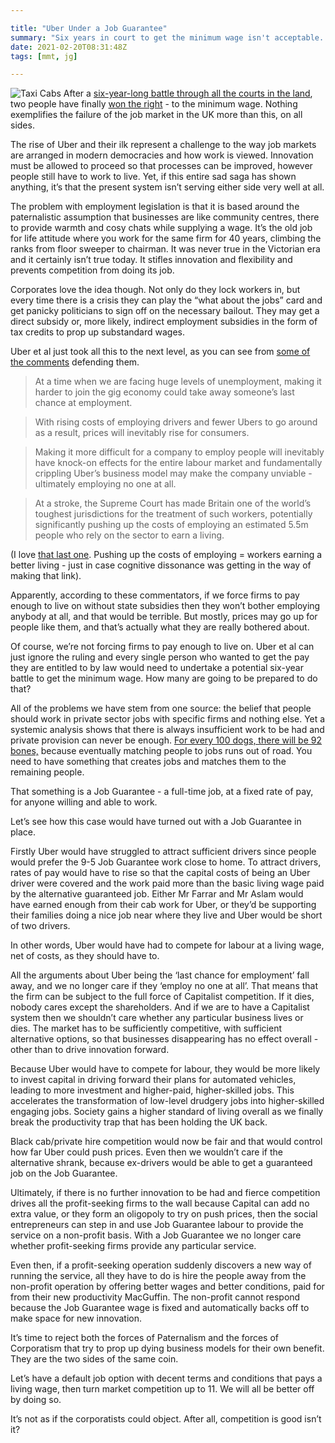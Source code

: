 ```yaml
---

title: "Uber Under a Job Guarantee"
summary: "Six years in court to get the minimum wage isn't acceptable. People need a guarantee of a living wage job. Here's how Uber would fare againt a Job Guarantee."
date: 2021-02-20T08:31:48Z
tags: [mmt, jg]

---
```


![Taxi Cabs](images/taxi-cabs.jpg)
After a [six-year-long battle through all the courts in the land][1], two people have finally [won the right][5] - to the minimum wage. Nothing exemplifies the failure of the job market in the UK more than this, on all sides.

The rise of Uber and their ilk represent a challenge to the way job markets are arranged in modern democracies and how work is viewed. Innovation must be allowed to proceed so that processes can be improved, however people still have to work to live. Yet, if this entire sad saga has shown anything, it’s that the present system isn’t serving either side very well at all. 

The problem with employment legislation is that it is based around the paternalistic assumption that businesses are like community centres, there to provide warmth and cosy chats while supplying a wage. It’s the old job for life attitude where you work for the same firm for 40 years, climbing the ranks from floor sweeper to chairman. It was never true in the Victorian era and it certainly isn’t true today. It stifles innovation and flexibility and prevents competition from doing its job.

Corporates love the idea though. Not only do they lock workers in, but every time there is a crisis they can play the “what about the jobs” card and get panicky politicians to sign off on the necessary bailout. They may get a direct subsidy or, more likely, indirect employment subsidies in the form of tax credits to prop up substandard wages.

Uber et al just took all this to the next level, as you can see from [some of the comments][2] defending them.

>At a time when we are facing huge levels of unemployment, making it harder to join the gig economy could take away someone’s last chance at employment. 

>With rising costs of employing drivers and fewer Ubers to go around as a result, prices will inevitably rise for consumers. 

>Making it more difficult for a company to employ people will inevitably have knock-on effects for the entire labour market and fundamentally crippling Uber’s business model may make the company unviable - ultimately employing no one at all.

>At a stroke, the Supreme Court has made Britain one of the world’s toughest jurisdictions for the treatment of such workers, potentially significantly pushing up the costs of employing an estimated 5.5m people who rely on the sector to earn a living.

(I love [that last one][3]. Pushing up the costs of employing = workers earning a better living - just in case cognitive dissonance was getting in the way of making that link). 

Apparently, according to these commentators, if we force firms to pay enough to live on without state subsidies then they won’t bother employing anybody at all, and that would be terrible. But mostly, prices may go up for people like them, and that’s actually what they are really bothered about. 

Of course, we’re not forcing firms to pay enough to live on. Uber et al can just ignore the ruling and every single person who wanted to get the pay they are entitled to by law would need to undertake a potential six-year battle to get the minimum wage. How many are going to be prepared to do that?

All of the problems we have stem from one source: the belief that people should work in private sector jobs with specific firms and nothing else. Yet a systemic analysis shows that there is always insufficient work to be had and private provision can never be enough. [For every 100 dogs, there will be 92 bones,][4] because eventually matching people to jobs runs out of road. You need to have something that creates jobs and matches them to the remaining people.

That something is a Job Guarantee - a full-time job, at a fixed rate of pay, for anyone willing and able to work.

Let’s see how this case would have turned out with a Job Guarantee in place. 

Firstly Uber would have struggled to attract sufficient drivers since people would prefer the 9-5 Job Guarantee work close to home. To attract drivers, rates of pay would have to rise so that the capital costs of being an Uber driver were covered and the work paid more than the basic living wage paid by the alternative guaranteed job. Either Mr Farrar and Mr Aslam would have earned enough from their cab work for Uber, or they’d be supporting their families doing a nice job near where they live and Uber would be short of two drivers.

In other words, Uber would have had to compete for labour at a living wage, net of costs, as they should have to.

All the arguments about Uber being the ‘last chance for employment’ fall away, and we no longer care if they ‘employ no one at all’. That means that the firm can be subject to the full force of Capitalist competition. If it dies, nobody cares except the shareholders. And if we are to have a Capitalist system then we shouldn’t care whether any particular business lives or dies. The market has to be sufficiently competitive, with sufficient alternative options, so that businesses disappearing has no effect overall - other than to drive innovation forward. 

Because Uber would have to compete for labour, they would be more likely to invest capital in driving forward their plans for automated vehicles, leading to more investment and higher-paid, higher-skilled jobs. This accelerates the transformation of low-level drudgery jobs into higher-skilled engaging jobs. Society gains a higher standard of living overall as we finally break the productivity trap that has been holding the UK back. 

Black cab/private hire competition would now be fair and that would control how far Uber could push prices. Even then we wouldn’t care if the alternative shrank, because ex-drivers would be able to get a guaranteed job on the Job Guarantee. 

Ultimately, if there is no further innovation to be had and fierce competition drives all the profit-seeking firms to the wall because Capital can add no extra value, or they form an oligopoly to try on push prices, then the social entrepreneurs can step in and use Job Guarantee labour to provide the service on a non-profit basis. With a Job Guarantee we no longer care whether profit-seeking firms provide any particular service.

Even then, if a profit-seeking operation suddenly discovers a new way of running the service, all they have to do is hire the people away from the non-profit operation by offering better wages and better conditions, paid for from their new productivity MacGuffin. The non-profit cannot respond because the Job Guarantee wage is fixed and automatically backs off to make space for new innovation. 

It’s time to reject both the forces of Paternalism and the forces of Corporatism that try to prop up dying business models for their own benefit. They are the two sides of the same coin.

Let’s have a default job option with decent terms and conditions that pays a living wage, then turn market competition up to 11. We will all be better off by doing so.

It’s not as if the corporatists could object. After all, competition is good isn’t it?

[1]: https://www.bbc.co.uk/news/business-56123668
[2]: https://www.telegraph.co.uk/news/2021/02/19/uber-ruling-meddlesome-over-regulation-will-ultimately-backfire/
[3]: https://www.telegraph.co.uk/technology/2021/02/19/parliament-should-decide-future-gig-economy/
[4]: http://bilbo.economicoutlook.net/blog/?p=24367
[5]: https://www.supremecourt.uk/cases/docs/uksc-2019-0029-judgment.pdf
